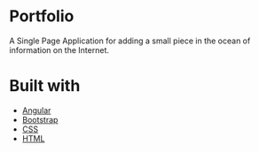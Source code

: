 # Portfolio
A Single Page Application for adding a small piece in the ocean of information on the Internet.



# Built with
- [Angular](https://angular.io/)
- [Bootstrap](https://getbootstrap.com/docs/4.0/getting-started/introduction/)
- [CSS]()
- [HTML](https://developer.mozilla.org/en-US/docs/Web/HTML)
